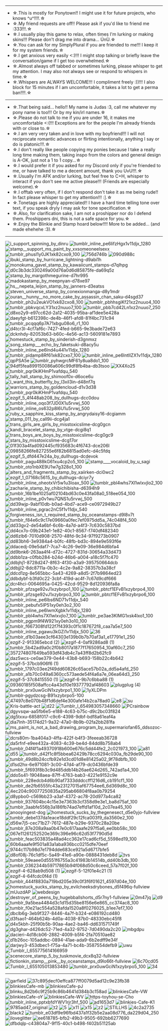 - --------------------------------------------------------------------------------------------------

- ☆.This is mostly for Ponytown!! I might use it for future projects, who knows ^u^!!!!.☆
- ☆.My friend requests are off!! Please ask if you'd like to friend me :333!!!.☆
- ☆.I usually play this game to relax, often times I'm lurking or making skins!!! Please don't drag me into drama... ÚnÙ.☆
- ☆.You can ask for my SimplyPlural if you are friended to me!!! I keep it for my system friends.☆
- ☆.I get anxious very easily <:)!!! I might stop talking or briefly leave the conversation/game if I get too overwhelmed.☆
- ☆.Almost always off tabbed or sometimes lurking, please whisper to get my attention. I may also not always see or respond to whispers in time.☆
- ☆.Whispers are ALWAYS WELCOME!!! I compliment freely :))!!! I also block for 15 minutes if I am uncomfortable, it takes a lot to get a perma ban!!!!.☆

- --------------------------------------------------------------------------------------------------

- ☆.That being said... hello!! My name is Judas :3, call me whatever my pony name is too!!! Or by my kin/irl names.☆
- ☆.Please do not talk to me if you are under 16, it makes me uncomfortable <:(!!! Exceptions are for the people I'm already friends with or close to.☆
- ☆.I am very very taken and in love with my boyfriend!!! I will not reciprocate romantic advances or flirting intentionally, anything I say or do is platonic!!!.☆
- ☆.I don't really like people copying my ponies because I take a really long time making them, taking inspo from the colors and general design is A-OK, just not a 1 to 1 copy...☆
- ☆.I would prefer it if you asked for my Discord only if you're friended to me, or have talked to me a decent amount, thank you UvU!!!.☆
- ☆.Usually I'm AFK and/or lurking, but feel free to C+H, whisper to interact if you don't see me active please!!! (Friends are especially welcome).☆
- ☆.I offtab very often, if I don't respond don't take it as me being rude!! In fact please whisper to get my attention!!! :].☆
- ☆.Tonetags are highly appreciated!! I have a hard time telling tone over text, if you speak dryly I may ask for tone specification.☆
- ☆.Also, for clarification sake, I am not a proshipper nor do I defend them. Proshippers dni, this is not a safe space for you.☆
- ☆.Enjoy the Blinkie and Stamp hoard below!!!! More to be added... (and made ehehehe :3).☆

- --------------------------------------------------------------------------------------------------

![i_support_spinning_by_dinru](https://github.com/user-attachments/assets/da3cdb32-910e-4545-8d93-f57b82a7fcbd) ![tumblr_inline_pe6lifzHgx1v11djx_1280](https://github.com/user-attachments/assets/cbc98bde-776b-4083-91ad-924dbca6f5ee) ![stamp__support_ms_paint_by_xxsomeoneelsexx](https://github.com/user-attachments/assets/88e9a94f-5b82-46a8-b1b9-b7b9321a6142) ![tumblr_phusl1y0JK1xk82cxo9_100](https://github.com/user-attachments/assets/c1bb3750-94f7-4e6b-a69c-fbdfa0db7a43) ![756d746b](https://github.com/user-attachments/assets/d5dd5a5f-ee8f-4302-82aa-becc5510a658) ![090d988c](https://github.com/user-attachments/assets/5c19af9a-e5ad-4efb-bdba-a71f268fb81c) ![ibuki_stamp_by_hurricane_lightning-d9abi1h](https://github.com/user-attachments/assets/9f2efd6a-67bd-4246-ae64-60ea2c1fa519) ![monokuma_gavel_stamp_by_kawaiicunt_stamps-d7qlhpg](https://github.com/user-attachments/assets/59c12293-2f29-47d0-8fb8-5ca6f38d29d1) ![d0c3b3dc330249a00d76a0d6d85875fe-da69q5z](https://github.com/user-attachments/assets/005fb0ae-f1ff-4f5b-81b5-2fbf382be238) ![stamp_by_margothmegurine-d7hr995](https://github.com/user-attachments/assets/c32b2510-2a6f-455d-8a1e-5d6ea116b883) ![madokastamp_by_meepnyan-d78xe97](https://github.com/user-attachments/assets/dc8026e4-b12e-4736-a2c7-afa095b4587e) ![hs__nepeta_leijon_stamp_by_janners-d3eatss](https://github.com/user-attachments/assets/753bc98c-65e4-40ef-8558-101e7cd737cb) ![steven_universe_stamp_by_conexionmanga-d8y1mdr](https://github.com/user-attachments/assets/8ca7d095-080d-48d9-82fa-978c459ebcbd) ![ouran__hunny__no_more_cake_by_assassin_chan_saku-d4sgd37](https://github.com/user-attachments/assets/4f8f07d7-2631-4db7-b43c-c512f2eb4d2e) ![tumblr_ph2u2eukVO1xk82cxo8_100](https://github.com/user-attachments/assets/24529764-b18b-4c0b-b5a3-89e038fcf857) ![tumblr_pbhhsgiKf21xz2nuuo4_100](https://github.com/user-attachments/assets/470e6258-fdea-4faf-8544-652dc9f86bb3) ![tumblr_pbkvqcxLY31xz2nuuo7_100](https://github.com/user-attachments/assets/fa2fe3a5-bea2-4650-9f98-6fc46787985e) ![tumblr_pbb7cd42Ln1xz2nuuo7_250](https://github.com/user-attachments/assets/9ac3585a-7824-46ad-988f-7d075f9dc404) ![d8xo2y9-e97cc62d-2a12-4035-95ba-af1dee5e428a](https://github.com/user-attachments/assets/9f103a65-82d1-4e08-a7d1-8f708d8018e4) ![daeyfgt-b612398c-de4b-46f1-afd8-81f4bc731c94](https://github.com/user-attachments/assets/831ab0a7-89a0-4077-a4a1-ea10d0eb7522) ![tumblr_pcqqq6p7A71xbgu08o6_r1_100](https://github.com/user-attachments/assets/b16b7e99-d61b-49a5-a818-9ab2d9301b4d) ![d4tcr3l-4cf7af6c-7427-4fed-b665-9e3bade72e63](https://github.com/user-attachments/assets/b23c05d9-cc48-4334-9ddc-ef127eb51017) ![dcknhdy-82053b63-b60c-4e56-ac13-5609181e7893](https://github.com/user-attachments/assets/63fd0d9f-60da-47f5-8ccb-128aa7e414fa) ![homestuck_stamp_by_sinderish-d3gnmxz](https://github.com/user-attachments/assets/ba0057e2-7237-4f8e-9f37-4cc544a54f78) ![song_stamp___echo_by_faketsuki-d8acy5u](https://github.com/user-attachments/assets/217096d4-31fc-4642-b7aa-9044398d02f5) ![tumblr_inline_pe6lnd4u441v11djx_1280](https://github.com/user-attachments/assets/cb82273d-546d-43ec-9a02-2c21e2b5e386) ![tumblr_pidamp8Rf61xk82cxo7_100](https://github.com/user-attachments/assets/b176d377-975b-400f-a230-567e974b3b62) ![tumblr_inline_pe6lntIIZX1v11djx_1280](https://github.com/user-attachments/assets/d1039987-2b9a-4d13-b5e3-2c9608d3bc9f) ![qpPSA5e](https://github.com/user-attachments/assets/e3120b16-3bbb-4977-a99f-7fea00c7a909) ![tumblr_pyhwgrcMF61y8ua8do1_100](https://github.com/user-attachments/assets/59911cd7-25a0-4961-a98c-ee3b32d2039f) ![94df5fea899150086a606c99df8fb4ba-db3tsoo](https://github.com/user-attachments/assets/409f8c71-cbc1-4165-b9df-e2b4de995634) ![XX4Xo25](https://github.com/user-attachments/assets/3b351161-cc8d-4c79-bb4a-87ff06d4b065) ![tumblr_pqr0kiKHmP1vafdqu_540](https://github.com/user-attachments/assets/8d603626-a038-46ea-adb0-208582ec9be0) ![tally_hall_stamp_by_shimoof0x-d6oce6u](https://github.com/user-attachments/assets/24a8b037-053b-4256-ba14-b9f05437e1f9) ![i_want_this_butterfly_by_l3xil3in-d48nf7q](https://github.com/user-attachments/assets/c3258ca0-1f61-452b-a678-af2df09baa27) ![warriors_stamp_by_goldencloud-d1v3d38](https://github.com/user-attachments/assets/7d4ba974-d6f7-465f-b2bd-059413cf3329) ![tumblr_pqr0kiKHmP1vafdqu_540](https://github.com/user-attachments/assets/a002e782-9178-4931-9cde-6abc57576716) ![ezgif_5_4f448ab208_by_dullhugs-dcc0dou](https://github.com/user-attachments/assets/791b5500-6498-4f3c-8e9d-21ebef16657f) ![tumblr_inline_oqo3f7JD0X1u5rvwj_500](https://github.com/user-attachments/assets/e2ccc42a-8dd0-4a6b-9add-7b15f920d127) ![tumblr_inline_os632p8l6U1u5rvwj_500](https://github.com/user-attachments/assets/4f1c2d79-19ac-43c5-9a26-63d3c9cb2d62) ![ruby_x_sapphire_kiss_stamp_by_angrydaisy16-dcgiamm](https://github.com/user-attachments/assets/a5023f1a-f06f-46c7-909b-29bbccf66aee) ![stamp_011_by_call9ii-dcg4ja1](https://github.com/user-attachments/assets/0c5d1970-445c-40b8-9ada-7dbea4d3f43a) ![trans_girls_are_girls_by_misstoxicslime-dcg0gcn](https://github.com/user-attachments/assets/5a19f7d9-8fad-496b-ab7c-898407e93f70) ![kandi_bracelet_stamp_by_vtge-dcgi8q1](https://github.com/user-attachments/assets/8cf0d29f-8d48-4cc1-ad2b-aabe54cc93bf) ![trans_boys_are_boys_by_misstoxicslime-dcg0gc9](https://github.com/user-attachments/assets/3d2cf99f-a603-48e1-8f19-45dfedcad57c) ![stars_by_misstoxicslime-dcg17or](https://github.com/user-attachments/assets/c72bbd8b-19ae-4cdc-88d7-dc77fb1e77f9) ![01f303a4fad092445cf935683c4f6743-dce206l](https://github.com/user-attachments/assets/4c92bec6-5a72-406b-80c4-1e0c1774ff72) ![09858266fe827255e6f82b6815ad0efc-d4c5fdq](https://github.com/user-attachments/assets/66b1569b-8b15-4d1a-9bcb-310f6a4864ec) ![ezgif_5_dfd447e24a_by_dullhugs-dcdevok](https://github.com/user-attachments/assets/96d293ca-91c0-4a42-95ed-dbc8290221ec) ![tumblr_pagu488kG61xu4cp2o5_100](https://github.com/user-attachments/assets/190400e4-0782-4b61-98f5-31391b1377af) ![stamp____vocaloid_by_u_sagi](https://github.com/user-attachments/assets/25d55458-9315-4329-9d71-4f4b0ea27c36) ![tumblr_oto1nbXE9U1w7g328o1_100](https://github.com/user-attachments/assets/457d75de-a9ea-4c6f-8f5d-52d5ed756c12) ![alters_and_fragments_stamp_by_xaiirken-dci0wc2](https://github.com/user-attachments/assets/02301fd2-2c59-4409-8511-53c0d0086ef1) ![ezgif_1_07168c5615_by_dullhugs-dciyr7y](https://github.com/user-attachments/assets/983d49f2-527a-4664-89ef-b5bb56a89792) ![tumblr_inline_oheotxVr5w1u3loax_500](https://github.com/user-attachments/assets/b1721987-6a22-4bf9-a634-d9cd4642223c) ![tumblr_pbl4whs7Xl1wlxvjlo2_100](https://github.com/user-attachments/assets/9c5d0427-9606-447e-9293-ec834926bf2c) ![zacharie_stamp_by_chibichibisha-d6394h9](https://github.com/user-attachments/assets/fce9a368-5a04-42ff-80d5-65c367d476b4) ![tumblr_16b1be1025af02104bd63c0e43fa08a0_518ee054_100](https://github.com/user-attachments/assets/75a05a41-9415-43a8-9a70-5d9b6636d9e0) ![tumblr_inline_p0v1wu7QNS1u5rvwj_500](https://github.com/user-attachments/assets/67804425-ae9d-49be-8b12-1c39fe951aa4) ![dd39wjp-9abf10db-b0ad-4bd7-ace9-ce0972949b27](https://github.com/user-attachments/assets/e4c7cdaa-ea8e-4e4e-b414-a25c23eea2e3) ![tumblr_inline_pgrac2nC5f1v11djx_540](https://github.com/user-attachments/assets/fb9f741e-7305-44da-b90a-d307fe718181) ![forgiveness_isn_t_required_stamp_by_oceanstamps-d9l8v7t](https://github.com/user-attachments/assets/74094e0f-f8b8-44b4-9fbb-0c90d0746716) ![tumblr_f84e6c9c17e09660a0fec7ef0975dd5a_74c048f4_500](https://github.com/user-attachments/assets/6e7da83e-0106-45d1-9887-fe2633bc86b0) ![dd33gv2-de54a6bf-6c6b-4a7d-a4f3-7c630c5837bd](https://github.com/user-attachments/assets/0d2d4fd7-33a4-4a0b-98ad-8c8fd6f3d664) ![dd4cx7o-09b243e1-1e82-40c1-8567-f740df482340](https://github.com/user-attachments/assets/e0840ac2-c0df-4f17-8c4f-fdd9964bbec3) ![dd6zlb6-7010d908-2570-48fd-9c34-97f9273b0907](https://github.com/user-attachments/assets/304177bf-f2ea-49b8-8d24-92cb65754810) ![dd83bh6-3e9384a4-b0fc-48fb-bd3c-894e9e593f6e](https://github.com/user-attachments/assets/510c2415-b21e-45ac-9bb3-3c1c681842f4) ![ddacedj-09e5daf7-7ca7-4c26-9e09-36e984d6bfa4](https://github.com/user-attachments/assets/09193805-a38f-47c7-b722-7221aed8b606) ![dd9bnk6-263aa4f4-d72c-4727-831d-30654a33d473](https://github.com/user-attachments/assets/f872a6d6-ac97-4035-9836-52708ffdde3e) ![ddbb1za-c0fbb284-b24d-46b6-a004-a18c5f7fc470](https://github.com/user-attachments/assets/11d092d3-e41f-4a9d-848c-d55418476c7e) ![ddbjhj1-8728d247-8f63-4f30-a3a9-395750664dcb](https://github.com/user-attachments/assets/1ce41924-d994-492c-bc6f-47d380441207) ![ddbjjl2-8dc8711a-0b3c-4c2e-9a82-38357b3a38cf](https://github.com/user-attachments/assets/388dd91c-782a-4542-91c9-afe5f2f52033) ![ddcd1zg-8e565bbc-5a43-4269-a8d5-2f7b9864ed23](https://github.com/user-attachments/assets/f0b2b644-a8e0-426c-b3d8-8fd33e0ca756) ![ddbdybf-b3fd0c22-3cbf-419d-ac4f-7c67d9cdf666](https://github.com/user-attachments/assets/b5edbcad-4d9a-4eb1-bbe3-01d33991feb8) ![dcr4hci-0064695a-0425-42cd-9529-8d120936fa8a](https://github.com/user-attachments/assets/eca80b8d-84e3-44e6-bf91-66943fca9033) ![tumblr_pfzsge92vJ1xzybrpo1_100](https://github.com/user-attachments/assets/6e7db5b3-0215-4c19-8739-f507886ae73b) ![tumblr_pbtcf1EFvB1xzybrpo4_100](https://github.com/user-attachments/assets/ff533e97-906d-469e-978a-8beaf9643961) ![tumblr_pfzsge92vJ1xzybrpo3_100](https://github.com/user-attachments/assets/7d88c8d3-6d2b-4d15-97ef-5fb819d7ed0e) ![tumblr_pbtcf1EFvB1xzybrpo6_100](https://github.com/user-attachments/assets/584fac7d-9312-42d1-9185-16346c81433e) ![tumblr_inline_pe6lbs6ND71v11djx_540](https://github.com/user-attachments/assets/c2f20eaf-0235-42a3-a5cb-7ee44d35a4fe) ![tumblr_pebufx5IP51xy0eh3o2_100](https://github.com/user-attachments/assets/60c836cc-9d7f-416c-8e8d-062ac5516d0c) ![tumblr_inline_pe6lwmXgbk1v11djx_1280](https://github.com/user-attachments/assets/a3c15899-164e-4fa2-a02e-1954efd7aaec) ![tumblr_pbl4whs7Xl1wlxvjlo7_100](https://github.com/user-attachments/assets/d38fc7e7-c229-4758-bc36-cf843cb47478) ![tumblr_pe3ae3KIMG1xsk4lxo1_100](https://github.com/user-attachments/assets/6d73759b-5adb-47e5-8eb6-4e0648713e84) ![tumblr_pgpm9f4W921xy0eh3o10_100](https://github.com/user-attachments/assets/f4086a37-d6b9-4cf4-89df-6d9a6452f77b) ![tumblr_f667308fd122f7f4393c0f1c187672f8_caa7a5e7_500](https://github.com/user-attachments/assets/7d08a3be-78f5-438d-82e6-562f14549071) ![tumblr_inline_pgawu3kGZi1v11djx_500](https://github.com/user-attachments/assets/3644d5d9-8153-484a-9fa9-affc6e9d0cf8) ![36](https://github.com/user-attachments/assets/e79ee539-94f6-4546-8d98-c9f5923b07b7) ![tumblr_d1b03aee3cf64303e139b0b7b70af3a1_e17791e1_250](https://github.com/user-attachments/assets/a8a141c8-3984-412a-b97d-cebb87f95833) ![ezgif-2-913365ebcd (2)](https://github.com/user-attachments/assets/e7ff5404-ad09-4b48-9e96-92c81b4360b8) ![ezgif-4-0af9286ad8 (1)](https://github.com/user-attachments/assets/addcb8f2-b49c-45ad-8832-7a32d627f6a3) ![tumblr_5b42ad9a0c2f0b8017a1877f17650954_10af60c7_250](https://github.com/user-attachments/assets/d41acdf4-1d58-483c-bf6c-43ea253385bf) ![357274807649ba593df43db4c7a43ff8d2b62fc9](https://github.com/user-attachments/assets/ac90f4ff-2b4e-4474-97c0-6b4c878009b8) ![daz5wcs-ce0ae379-0e44-43b8-b693-158b22c4b642](https://github.com/user-attachments/assets/3778d153-a07c-4249-b382-6714bfd89028) ![ezgif-5-37bcb906f6 (1)](https://github.com/user-attachments/assets/7da60c5e-1996-452e-998d-593cbc172577) ![tumblr_1797c03ee2f49dd60826c65ace57b02a_dd5a4afd_250](https://github.com/user-attachments/assets/4b032bdf-a8b6-44a2-b325-c9e987d7b7a6) ![tumblr_a1b70c049a6360cc573aede54f4a6a7e_06ea64d3_250](https://github.com/user-attachments/assets/97a93285-92b6-4be5-b224-3a7d2f5057d8) ![ezgif-5-37c8415550 (1)](https://github.com/user-attachments/assets/de0a5755-dc0c-4fb1-9da1-3b0e09cd5da8) ![ezgif-6-9b7c6bba88 (1)](https://github.com/user-attachments/assets/fc58611c-6e3b-4d55-9ac1-d394d0ce8e06) ![09360185f508affcc4a43d10e19377792af48603](https://github.com/user-attachments/assets/134630d6-29fe-4519-9e6b-d27850e421ad) ![plugplug (4)](https://github.com/user-attachments/assets/1867d7b1-9fcc-4467-b422-640333481fa8) ![tumblr_prx0uwGciN1xzybrpo1_100](https://github.com/user-attachments/assets/b787488c-1bac-48bf-ad57-dd5473716e42) ![1yXLDPm](https://github.com/user-attachments/assets/7908b9ad-e9ed-4df5-b125-f50ca14a0e8b) ![tumblr-pgydzcsg-B91xzybrpo5-100](https://github.com/user-attachments/assets/b315609c-a06a-4d05-81b3-ed86a7fa2cfb) ![47497c8e070b48f1d6def4e300afe14b2ca78ad0](https://github.com/user-attachments/assets/2fe84a3d-2b8d-4f19-abac-77c045ce846d) ![e8](https://github.com/user-attachments/assets/17ff8143-a419-4c0f-9c0b-ca56f69ff4f6) ![su](https://github.com/user-attachments/assets/965e631c-7e00-45e5-8e70-867c49859c0d) ![Kris-battle-act](https://github.com/user-attachments/assets/1531967c-9679-451e-b590-6a9299a5a2d1) ![d22](https://github.com/user-attachments/assets/b8e7b3dc-5841-4338-a643-8d938bef2c54) ![Tumblr_l_654983057348660](https://github.com/user-attachments/assets/39e3e209-ed01-4718-bc08-2d702ce0b2bd) ![PCrainbow](https://github.com/user-attachments/assets/09d5b1f0-6463-4ce5-b877-1ecf20c5fc16) ![dgyvsqw-aa5fb6e5-e188-4c63-b75c-d9c2bc03f824](https://github.com/user-attachments/assets/30bf7541-4fe1-4c20-b525-e3753526ece8) ![dg5txxu-6858f017-c9c6-4398-9dbf-bdf8a61eaf4a](https://github.com/user-attachments/assets/0f6b972e-3986-42ce-a021-a0481be4ac7c) ![dia7lnh-35174d21-9a32-47a0-8b9b-02fa2bb281fa](https://github.com/user-attachments/assets/6aa8ffcf-46d1-426f-999f-f282e9f27ddc) ![ms_paint_is_not_a_bad_drawing_program_by_supermariofan65_ddsozoc-fullview](https://github.com/user-attachments/assets/37cf4505-6ff8-4fca-a062-e416fce08c7c) ![dcrs80m-1ba404a3-4ffa-422f-b4f3-3feeeab36728](https://github.com/user-attachments/assets/1e7160a7-9534-47f9-ad33-e3d10edb2449) ![da5rfnf-e9ee432a-4083-4c39-be4d-84dd8b758ab4](https://github.com/user-attachments/assets/68f4f6ca-2770-498f-87c1-07fa5062a757) ![tumblr_04f4f1a49370918b600e676c5dd44fe2_2c021973_100](https://github.com/user-attachments/assets/6968a0e5-4106-4252-af2e-b392537dc412) ![a81](https://github.com/user-attachments/assets/eef3e1a8-09fe-4e0e-a6f8-f0e745041c72) ![d55](https://github.com/user-attachments/assets/2de9e8d6-e26c-4ad2-9aff-1dfab9e6a039) ![tumblr_d42f1c8f5bbea62429b78cc6294c030a_fb29de90_100](https://github.com/user-attachments/assets/96727dd6-46f4-4fba-8568-20a3952a1b8b) ![tumblr_49d8b24ccfb92e1d3cd01d8e81425a02_9f78dbfb_100](https://github.com/user-attachments/assets/d4bbc041-a743-406e-a71a-e438552d3bca) ![d1sd2hx-6e971081-3c00-47d4-af79-dc0436bfde39](https://github.com/user-attachments/assets/afef4048-4525-4237-9f34-b291d5dbc956) ![tumblr_5f693f8b3c9d485ddb14b26ae624d265_742ad1a4_100](https://github.com/user-attachments/assets/f5c0de4e-cfe3-4896-a330-87373a109d04) ![ddo5s41-19048aea-87ff-4763-bab3-4221e9152c9e](https://github.com/user-attachments/assets/6b9d56f9-7850-4813-992e-4f289be400d5) ![tumblr_228edcb4d6b90af7333dddccff1216d6_cb191cf1_100](https://github.com/user-attachments/assets/63fa38c6-8743-4bb3-b5a8-315557c525d9) ![tumblr_de2fb6555fc43a23127015af67754ee6_6d369d8c_100](https://github.com/user-attachments/assets/38aea63c-d4b5-42da-b3d5-55d6af60af49) ![4ec204c90077250835a295ab66804f8aa0b79254](https://github.com/user-attachments/assets/9446056f-38b2-477d-a319-fcd2d35e4177) ![d8ypbo0-c569bb23-a3af-4372-ac78-20d977a4ca82](https://github.com/user-attachments/assets/a6938e5a-cdc3-4879-a481-1ff54d2a6e80) ![tumblr_937604bc4c15e3e7363b3cf358d9e3e1_ba8d75af_100](https://github.com/user-attachments/assets/0f388fb2-59fa-4d93-b432-005b208bfa6e) ![tumblr_3aabfe556b3a186fb74ad7effd1af10d_2c07ea45_100](https://github.com/user-attachments/assets/97fba987-9e23-4d85-bb31-c1774a43e128) ![anooyingest-dog](https://github.com/user-attachments/assets/fb8af552-641f-4281-bd92-3a702c08a201) ![homestuck_sucks_by_thegenesect_d5e0yjo-fullview](https://github.com/user-attachments/assets/8a5461e9-6277-4f61-ba77-1db549b2d727) ![tumblr_debe137da1eace18ddf29c12fca003f9_da3560e2_100](https://github.com/user-attachments/assets/7374f158-458c-468d-9b94-08eb81c37e27) ![d56w7j5-cec71b27-7612-487e-b29e-9370c28a20be](https://github.com/user-attachments/assets/9e824b85-96b8-4064-b141-b918eca56af7) ![tumblr_87e208a9aa0b47e0c617aaafe297f5a6_ee0bb58c_100](https://github.com/user-attachments/assets/ee7f3626-4f37-4bcc-92dc-d09c91325b3f) ![067e11261252520e369c396e96c62d53f7790d5d](https://github.com/user-attachments/assets/c6bbeb98-6d98-4ab3-9f2b-69a82471cf14) ![tumblr_feac503835a48ad4cc362e17cad6cf5d_5598ed19_100](https://github.com/user-attachments/assets/8e11803a-60fd-418e-a898-e672598eb9b7) ![60b6aaafe9f501a83a1aba936bcc0215dfe70eef](https://github.com/user-attachments/assets/d9c60a2e-cdbb-4c0b-b2d5-ef4824364d71) ![9744c117b98d7e1794dde683ce921a5d6717bfe5](https://github.com/user-attachments/assets/c8773fd3-35de-410a-979d-e0d8a2c44133) ![d8of08j-76c1df5c-5a49-41e6-a90e-0888431deb8d](https://github.com/user-attachments/assets/1b58b3f8-0724-49c6-b617-12805eef541b) ![tvs](https://github.com/user-attachments/assets/187759cb-e389-4f32-806c-ddce4ff81278) ![tumblr_59eaee0d5551f6755a3c41983b14514b_dd40b3db_100](https://github.com/user-attachments/assets/c51e6609-cad7-423a-b4df-f274e7969951) ![tumblr_0362344b59717865b94f068d50c6ceed_57a7f02f_100](https://github.com/user-attachments/assets/43179a73-7011-43bc-9997-1fb138cf11fd) ![ezgif-4-628ab9d508 (1)](https://github.com/user-attachments/assets/70e72410-be9c-4001-9018-f5af5f996211) ![ezgif-5-12f01e4c21 (1)](https://github.com/user-attachments/assets/5bae96fd-6d79-4c5a-a010-b9a7d99a062b) ![ezgif-4-64fcdc0f4d (1)](https://github.com/user-attachments/assets/c01f5ed1-9e99-470d-b820-c8e2889770e8) ![tumblr_444f8830a719bd205e39c0f3f6f01621_4597d04e_100](https://github.com/user-attachments/assets/cf93565f-fdaf-4f82-bcc8-468edf7ccd41) ![homestuck_sucks_stamp_by_evilcheeksdrybones_d5f496q-fullview](https://github.com/user-attachments/assets/9062a03f-a330-4a8f-b5ff-f700c6f17d2c) ![mUuzdAP](https://github.com/user-attachments/assets/dec28e2f-7f84-4723-ba98-c50cefd3d6f4) ![webdesign](https://github.com/user-attachments/assets/000406da-1d92-4cd4-aeab-a5aee28a6bec) ![destroyer_of_peens_by_hugebballshorts_d5r7ny1-fullview](https://github.com/user-attachments/assets/11d19327-aa0d-497b-b18f-848899400b84) ![0m47jq](https://github.com/user-attachments/assets/2d294df9-82ca-45f1-a1fb-23d850f0ac81) ![d9](https://github.com/user-attachments/assets/0d355472-be7a-44e9-b919-c27619bfe220) ![tumblr_9a5bea4484d3c1d15d35be8156e6e865_cc374ac8_100](https://github.com/user-attachments/assets/c1ebd33f-7b5e-4563-a3d8-8a0e3112661c) ![tumblr_f0e21ac554a528afda1520a8f0276025_b1ee7ef7_100](https://github.com/user-attachments/assets/c667f91d-4024-4337-a957-cd315ee149a6) ![dbclb6g-3eb9f327-8446-4a7f-b324-e086192cd480](https://github.com/user-attachments/assets/996cf024-2582-4ed6-952d-768b569622e5) ![d3fsao1-464b624b-4d0a-4038-87b0-48330ebc45f8](https://github.com/user-attachments/assets/0624e862-8e07-4f91-af9a-b906cd7ca1c7) ![d4x5kbh-25f90b5b-90aa-4ae2-ba46-dd631571749f](https://github.com/user-attachments/assets/15c9a5f5-d916-4a23-9df6-a6990b3c14a3) ![dg3ghar-d426dc52-71ed-4a32-9752-7d0490da2c20](https://github.com/user-attachments/assets/53e6265a-37a9-409c-b273-d5359f30c5ce) ![mbgdpu](https://github.com/user-attachments/assets/a921b1f8-5f84-4776-babe-673fb22ebc91) ![dacieri-4d18cb06-2882-4009-b5f4-2fa70510ae82](https://github.com/user-attachments/assets/f47d8d3f-0b02-4e92-83fb-32ed15895a3f)![d1b26oc-105addbc-0894-41ae-ada9-6b2edff9e34f](https://github.com/user-attachments/assets/6c6be14a-5c46-4e20-9824-86e1c213982f) ![darjwy3-453dbec1-f75a-4a71-bc4b-3587554defb9](https://github.com/user-attachments/assets/d630df96-acb6-4feb-8cf1-b29b78e42737) ![uwu](https://github.com/user-attachments/assets/c362f818-0932-47b3-836f-cd5c86efbaa1) ![Tumblr_l_655775614166959](https://github.com/user-attachments/assets/9b23e60f-a73e-4cc9-9a2a-e60035f5bcd8) ![scenecore_stamp_5_by_tuskmovie_dcx8q32-fullview](https://github.com/user-attachments/assets/5710da4e-cf18-420a-8240-3bed2e391093) ![fictionkin_stamp__pink__by_oceanstamps_d9lo66t-fullview](https://github.com/user-attachments/assets/6517613d-ba45-456a-8627-24bb3e640265) ![6c70cd05](https://github.com/user-attachments/assets/d9ac409e-f2dc-4b83-bd9b-69443cd37058) ![Tumblr_l_655105013853480](https://github.com/user-attachments/assets/563725f7-c670-4a4d-903e-83be51aabc42) ![tumblr_prx0uwGciN1xzybrpo5_100](https://github.com/user-attachments/assets/0a3e1991-3dfb-46a1-bbf4-9b8174a9cc94) ![34](https://github.com/user-attachments/assets/61e2a1a4-1ad4-4a7b-80b9-dc2999ed2922) 

--------------------------------------------------------------------------------------------------
![garfield](https://github.com/user-attachments/assets/b05932f5-44be-4f16-829e-eb0a39ed0b86) ![37c895decf0effca877ff0079d5ad12c9e23fb38](https://github.com/user-attachments/assets/e0b93710-ddd0-4325-95ba-629fd7f6b4ee) ![blinkiesCafe-mb](https://github.com/user-attachments/assets/a7c3f671-e827-45e0-9635-30755b5f0b82) ![blinkiesCafe-pJ](https://github.com/user-attachments/assets/d35444e6-7ced-4e43-92bd-09c50e385a73) ![blinku_8d2b6c9f25b9c86b4641d384b3c158ad](https://github.com/user-attachments/assets/38bacd7e-c61f-4d19-9ff6-a024eb890033) ![blinkiesCafe-VW](https://github.com/user-attachments/assets/6040c2f0-1c3d-4635-bdb3-700e2d7e86ec) ![blinkiesCafe-oY](https://github.com/user-attachments/assets/ae9df20d-b353-4ee4-b25b-2bb25284ea8d) ![blinkiesCafe-WV](https://github.com/user-attachments/assets/0b9f34b1-e2d2-46ba-805b-bc534f750771) ![https-toyhou-se-Cho](https://github.com/user-attachments/assets/c5f1af1a-146f-4c53-926b-1711b13ed020) ![tumblr_inline_pptxbfdYWV1rjr3hf_500](https://github.com/user-attachments/assets/367340bb-0de9-405b-a491-95b6940455b5) ![ad1653d7](https://github.com/user-attachments/assets/39c6ab2f-3fb7-44b9-a962-aee4b227b187) ![blinkies-Cafe-K1](https://github.com/user-attachments/assets/b43572d3-53e6-4b7c-b6da-6f2869e9a753) ![9785ad47_original](https://github.com/user-attachments/assets/dc897f1c-1dff-41bf-9bd5-4ee4614c9f3d) ![t2](https://github.com/user-attachments/assets/bbdaca68-8c70-4d7f-84d9-8c81970355cf) ![5](https://github.com/user-attachments/assets/0be66f8e-d47b-4067-9eb4-45a3bc57c831) ![x11](https://github.com/user-attachments/assets/00a18bc7-5613-4d8f-8d2f-5fe845918372) ![x15](https://github.com/user-attachments/assets/962bb9ad-a592-4ce9-b4ef-39ffbcceb658) ![z2](https://github.com/user-attachments/assets/8bdf91a6-9ca1-4d12-9461-5a731fee739c) ![STILLHS](https://github.com/user-attachments/assets/2598db35-5d4a-46a4-bcda-0dfe38a41868) ![4c2a2735](https://github.com/user-attachments/assets/b0841b8f-26ba-4b88-ab6c-a67e308e8e5a) ![black2](https://github.com/user-attachments/assets/1b69ad66-bfd0-40e6-9102-3dfa9d7332a2) ![tumblr_e03df9e96fbd437a1f32b5e2aa08d776_da229d04_250](https://github.com/user-attachments/assets/b86c6382-d678-4e14-a75c-218ff9b515eb) ![iloveglitter](https://github.com/user-attachments/assets/3bd7cca2-75cb-4e19-abf8-8f912db1d837) ![ee618785-bfb2-49b3-9505-692bb6277690](https://github.com/user-attachments/assets/ae0279f7-c295-45b6-9414-781c6e5dacf8) ![dfbdqlp-c43804a7-9f15-40c1-b498-f402b51125ab](https://github.com/user-attachments/assets/9b36b80e-12b2-4c6b-ad04-da592a09ce2e) 

<!---- 
MisterAbyss/MisterAbyss is a ✨ special ✨ repository because its `README.md` (this file) appears on your GitHub profile.
You can click the Preview link to take a look at your changes.
--->
